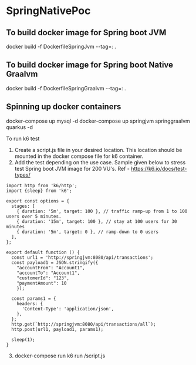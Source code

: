 # SpringNativePoc


## To build docker image for Spring boot JVM

docker build -f DockerfileSpringJvm --tag=<Image Name>:<Version> .

## To build docker image for Spring boot Native Graalvm

docker build -f DockerfileSpringGraalvm --tag=<Image Name>:<Version> .

## Spinning up docker containers

docker-compose up mysql -d
docker-compose up springjvm springgraalvm quarkus -d

To run k6 test

1) Create a script.js file in your desired location. This location should be mounted in the docker compose file for k6 container.
2) Add the test depending on the use case. Sample given below to stress test Spring boot JVM image for 200 VU's. Ref - https://k6.io/docs/test-types/
   
```
import http from 'k6/http';
import {sleep} from 'k6';

export const options = {
  stages: [
    { duration: '5m', target: 100 }, // traffic ramp-up from 1 to 100 users over 5 minutes.
    { duration: '15m', target: 100 }, // stay at 100 users for 30 minutes
    { duration: '5m', target: 0 }, // ramp-down to 0 users
  ],
};
  
export default function () {
  const url1 = 'http://springjvm:8080/api/transactions';
  const payload1 = JSON.stringify({
    "accountFrom": "Account1",
    "accountTo": "Account1",
    "customerId": "123",
    "paymentAmount": 10
    });

  const params1 = {
    headers: {
      'Content-Type': 'application/json',
    },
  };
  http.get(`http://springjvm:8080/api/transactions/all`);
  http.post(url1, payload1, params1);

  sleep(1);
}

```
3) docker-compose run k6 run <Location>/script.js
